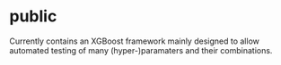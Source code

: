 # public


Currently contains an XGBoost framework mainly designed to allow automated testing of many (hyper-)paramaters and their combinations.
